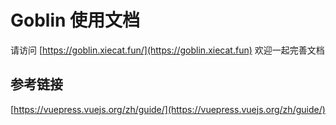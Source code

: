 # Goblin 使用文档

请访问 [https://goblin.xiecat.fun/](https://goblin.xiecat.fun)
欢迎一起完善文档

## 参考链接
[https://vuepress.vuejs.org/zh/guide/](https://vuepress.vuejs.org/zh/guide/)
